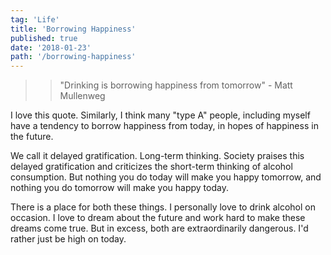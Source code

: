 ```yaml
---
tag: 'Life'
title: 'Borrowing Happiness'
published: true
date: '2018-01-23'
path: '/borrowing-happiness'
---
```


>> "Drinking is borrowing happiness from tomorrow" - Matt Mullenweg

I love this quote.  Similarly, I think many "type A" people, including myself have a tendency to borrow happiness from today, in hopes of happiness in the future.

We call it delayed gratification.  Long-term thinking.  Society praises this delayed gratification and criticizes the short-term thinking of alcohol consumption.  But nothing you do today will make you happy tomorrow, and nothing you do tomorrow will make you happy today.

There is a place for both these things.  I personally love to drink alcohol on occasion.  I love to dream about the future and work hard to make these dreams come true.  But in excess, both are extraordinarily dangerous.  I'd rather just be high on today.
